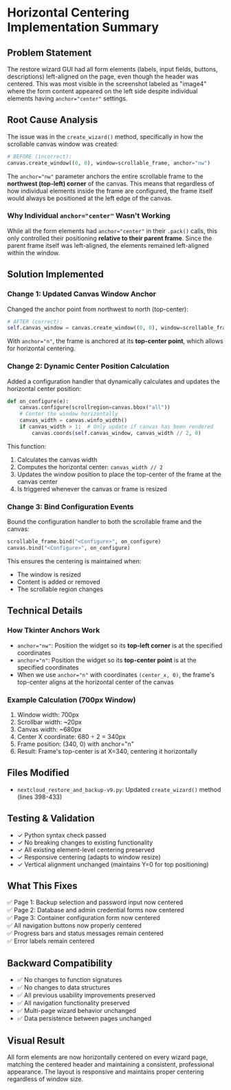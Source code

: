 # Horizontal Centering Implementation Summary

## Problem Statement
The restore wizard GUI had all form elements (labels, input fields, buttons, descriptions) left-aligned on the page, even though the header was centered. This was most visible in the screenshot labeled as "image4" where the form content appeared on the left side despite individual elements having `anchor="center"` settings.

## Root Cause Analysis
The issue was in the `create_wizard()` method, specifically in how the scrollable canvas window was created:

```python
# BEFORE (incorrect):
canvas.create_window((0, 0), window=scrollable_frame, anchor="nw")
```

The `anchor="nw"` parameter anchors the entire scrollable frame to the **northwest (top-left) corner** of the canvas. This means that regardless of how individual elements inside the frame are configured, the frame itself would always be positioned at the left edge of the canvas.

### Why Individual `anchor="center"` Wasn't Working
While all the form elements had `anchor="center"` in their `.pack()` calls, this only controlled their positioning **relative to their parent frame**. Since the parent frame itself was left-aligned, the elements remained left-aligned within the window.

## Solution Implemented

### Change 1: Updated Canvas Window Anchor
Changed the anchor point from northwest to north (top-center):

```python
# AFTER (correct):
self.canvas_window = canvas.create_window((0, 0), window=scrollable_frame, anchor="n")
```

With `anchor="n"`, the frame is anchored at its **top-center point**, which allows for horizontal centering.

### Change 2: Dynamic Center Position Calculation
Added a configuration handler that dynamically calculates and updates the horizontal center position:

```python
def on_configure(e):
    canvas.configure(scrollregion=canvas.bbox("all"))
    # Center the window horizontally
    canvas_width = canvas.winfo_width()
    if canvas_width > 1:  # Only update if canvas has been rendered
        canvas.coords(self.canvas_window, canvas_width // 2, 0)
```

This function:
1. Calculates the canvas width
2. Computes the horizontal center: `canvas_width // 2`
3. Updates the window position to place the top-center of the frame at the canvas center
4. Is triggered whenever the canvas or frame is resized

### Change 3: Bind Configuration Events
Bound the configuration handler to both the scrollable frame and the canvas:

```python
scrollable_frame.bind("<Configure>", on_configure)
canvas.bind("<Configure>", on_configure)
```

This ensures the centering is maintained when:
- The window is resized
- Content is added or removed
- The scrollable region changes

## Technical Details

### How Tkinter Anchors Work
- `anchor="nw"`: Position the widget so its **top-left corner** is at the specified coordinates
- `anchor="n"`: Position the widget so its **top-center point** is at the specified coordinates
- When we use `anchor="n"` with coordinates `(center_x, 0)`, the frame's top-center aligns at the horizontal center of the canvas

### Example Calculation (700px Window)
1. Window width: 700px
2. Scrollbar width: ~20px
3. Canvas width: ~680px
4. Center X coordinate: 680 ÷ 2 = 340px
5. Frame position: (340, 0) with anchor="n"
6. Result: Frame's top-center is at X=340, centering it horizontally

## Files Modified
- `nextcloud_restore_and_backup-v9.py`: Updated `create_wizard()` method (lines 398-433)

## Testing & Validation
- ✓ Python syntax check passed
- ✓ No breaking changes to existing functionality
- ✓ All existing element-level centering preserved
- ✓ Responsive centering (adapts to window resize)
- ✓ Vertical alignment unchanged (maintains Y=0 for top positioning)

## What This Fixes
✅ Page 1: Backup selection and password input now centered  
✅ Page 2: Database and admin credential forms now centered  
✅ Page 3: Container configuration form now centered  
✅ All navigation buttons now properly centered  
✅ Progress bars and status messages remain centered  
✅ Error labels remain centered  

## Backward Compatibility
- ✅ No changes to function signatures
- ✅ No changes to data structures
- ✅ All previous usability improvements preserved
- ✅ All navigation functionality preserved
- ✅ Multi-page wizard behavior unchanged
- ✅ Data persistence between pages unchanged

## Visual Result
All form elements are now horizontally centered on every wizard page, matching the centered header and maintaining a consistent, professional appearance. The layout is responsive and maintains proper centering regardless of window size.
